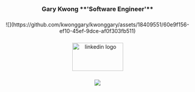 <div align="center">
<h3>Gary Kwong
  **'Software Engineer'**
</div>
<div align="center">
  
###
  
<div align="center">
![](https://github.com/kwonggary/kwonggary/assets/18409551/60e9f156-ef10-45ef-9dce-af0f303fb511)
</div>

###

<div align="center">
  <a href="https://www.linkedin.com/in/kwonggary/" target="_blank">
    <img src="https://raw.githubusercontent.com/maurodesouza/profile-readme-generator/master/src/assets/icons/social/linkedin/default.svg" alt="linkedin logo" width="135" height="75" />
  </a>
</div>


###


<div align="center">
  <img src="https://visitor-badge.laobi.icu/badge?page_id=kwonggary.kwonggary&left_color=darkgray&right_color=black&left_text=Visits"  />
</div>

